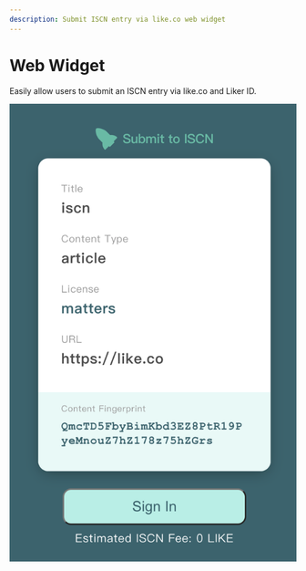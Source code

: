 ```yaml
---
description: Submit ISCN entry via like.co web widget
---
```


# Web Widget

Easily allow users to submit an ISCN entry via like.co and Liker ID.

![](../../../.gitbook/assets/iscnwidget.png)

